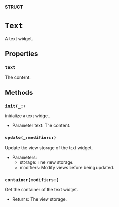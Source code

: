 **STRUCT**

# `Text`

A text widget.

## Properties
### `text`

The content.

## Methods
### `init(_:)`

Initialize a text widget.
- Parameter text: The content.

### `update(_:modifiers:)`

Update the view storage of the text widget.
- Parameters:
    - storage: The view storage.
    - modifiers: Modify views before being updated.

### `container(modifiers:)`

Get the container of the text widget.
- Returns: The view storage.
